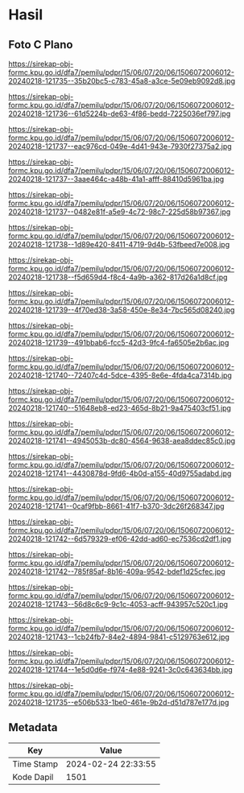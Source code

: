 # Hasil

## Foto C Plano

https://sirekap-obj-formc.kpu.go.id/dfa7/pemilu/pdpr/15/06/07/20/06/1506072006012-20240218-121735--35b20bc5-c783-45a8-a3ce-5e09eb9092d8.jpg

https://sirekap-obj-formc.kpu.go.id/dfa7/pemilu/pdpr/15/06/07/20/06/1506072006012-20240218-121736--61d5224b-de63-4f86-bedd-7225036ef797.jpg

https://sirekap-obj-formc.kpu.go.id/dfa7/pemilu/pdpr/15/06/07/20/06/1506072006012-20240218-121737--eac976cd-049e-4d41-943e-7930f27375a2.jpg

https://sirekap-obj-formc.kpu.go.id/dfa7/pemilu/pdpr/15/06/07/20/06/1506072006012-20240218-121737--3aae464c-a48b-41a1-afff-88410d5961ba.jpg

https://sirekap-obj-formc.kpu.go.id/dfa7/pemilu/pdpr/15/06/07/20/06/1506072006012-20240218-121737--0482e81f-a5e9-4c72-98c7-225d58b97367.jpg

https://sirekap-obj-formc.kpu.go.id/dfa7/pemilu/pdpr/15/06/07/20/06/1506072006012-20240218-121738--1d89e420-8411-4719-9d4b-53fbeed7e008.jpg

https://sirekap-obj-formc.kpu.go.id/dfa7/pemilu/pdpr/15/06/07/20/06/1506072006012-20240218-121738--f5d659d4-f8c4-4a9b-a362-817d26a1d8cf.jpg

https://sirekap-obj-formc.kpu.go.id/dfa7/pemilu/pdpr/15/06/07/20/06/1506072006012-20240218-121739--4f70ed38-3a58-450e-8e34-7bc565d08240.jpg

https://sirekap-obj-formc.kpu.go.id/dfa7/pemilu/pdpr/15/06/07/20/06/1506072006012-20240218-121739--491bbab6-fcc5-42d3-9fc4-fa6505e2b6ac.jpg

https://sirekap-obj-formc.kpu.go.id/dfa7/pemilu/pdpr/15/06/07/20/06/1506072006012-20240218-121740--72407c4d-5dce-4395-8e6e-4fda4ca7314b.jpg

https://sirekap-obj-formc.kpu.go.id/dfa7/pemilu/pdpr/15/06/07/20/06/1506072006012-20240218-121740--51648eb8-ed23-465d-8b21-9a475403cf51.jpg

https://sirekap-obj-formc.kpu.go.id/dfa7/pemilu/pdpr/15/06/07/20/06/1506072006012-20240218-121741--4945053b-dc80-4564-9638-aea8ddec85c0.jpg

https://sirekap-obj-formc.kpu.go.id/dfa7/pemilu/pdpr/15/06/07/20/06/1506072006012-20240218-121741--4430878d-9fd6-4b0d-a155-40d9755adabd.jpg

https://sirekap-obj-formc.kpu.go.id/dfa7/pemilu/pdpr/15/06/07/20/06/1506072006012-20240218-121741--0caf9fbb-8661-41f7-b370-3dc26f268347.jpg

https://sirekap-obj-formc.kpu.go.id/dfa7/pemilu/pdpr/15/06/07/20/06/1506072006012-20240218-121742--6d579329-ef06-42dd-ad60-ec7536cd2df1.jpg

https://sirekap-obj-formc.kpu.go.id/dfa7/pemilu/pdpr/15/06/07/20/06/1506072006012-20240218-121742--785f85af-8b16-409a-9542-bdef1d25cfec.jpg

https://sirekap-obj-formc.kpu.go.id/dfa7/pemilu/pdpr/15/06/07/20/06/1506072006012-20240218-121743--56d8c6c9-9c1c-4053-acff-943957c520c1.jpg

https://sirekap-obj-formc.kpu.go.id/dfa7/pemilu/pdpr/15/06/07/20/06/1506072006012-20240218-121743--1cb24fb7-84e2-4894-9841-c5129763e612.jpg

https://sirekap-obj-formc.kpu.go.id/dfa7/pemilu/pdpr/15/06/07/20/06/1506072006012-20240218-121744--1e5d0d6e-f974-4e88-9241-3c0c643634bb.jpg

https://sirekap-obj-formc.kpu.go.id/dfa7/pemilu/pdpr/15/06/07/20/06/1506072006012-20240218-121735--e506b533-1be0-461e-9b2d-d51d787e177d.jpg


## Metadata

| Key        | Value               |
| ---------- | ------------------- |
| Time Stamp | 2024-02-24 22:33:55 |
| Kode Dapil | 1501                |



